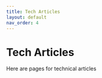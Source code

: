 ```yaml
---
title: Tech Articles
layout: default
nav_order: 4
---
```


# Tech Articles
Here are pages for technical articles
